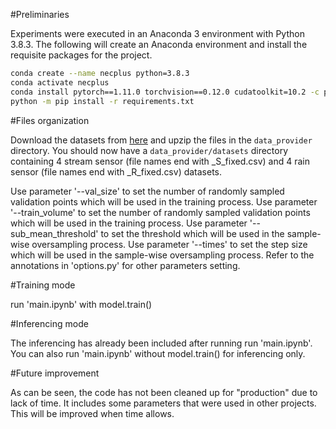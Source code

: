 #Preliminaries

Experiments were executed in an Anaconda 3 environment with Python 3.8.3. The following will create an Anaconda environment and install the requisite packages for the project.

```bash
conda create --name necplus python=3.8.3
conda activate necplus
conda install pytorch==1.11.0 torchvision==0.12.0 cudatoolkit=10.2 -c pytorch
python -m pip install -r requirements.txt
```

#Files organization

Download the datasets from [here](https://clp.engr.scu.edu/static/datasets/seed_datasets.zip) and upzip the files in the `data_provider` directory.
You should now have a `data_provider/datasets` directory containing 4 stream sensor (file names end with _S_fixed.csv) and 4 rain sensor (file names end with _R_fixed.csv) datasets.

Use parameter '--val_size' to set the number of randomly sampled validation points which will be used in the training process. 
Use parameter '--train_volume' to set the number of randomly sampled validation points which will be used in the training process. 
Use parameter '--sub_mean_threshold' to set the threshold which will be used in the sample-wise oversampling process. 
Use parameter '--times' to set the step size which will be used in the sample-wise oversampling process. 
Refer to the annotations in 'options.py' for other parameters setting.


#Training mode

run 'main.ipynb' with model.train()

#Inferencing mode

The inferencing has already been included after running run 'main.ipynb'. You can also run 'main.ipynb' without model.train() for inferencing only.

#Future improvement

As can be seen, the code has not been cleaned up for "production" due to lack of time. It includes some parameters that were used in other projects. This will be improved when time allows.

